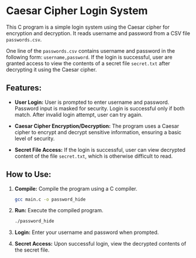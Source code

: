 # Caesar Cipher Login System

This C program is a simple login system using the Caesar cipher for encryption and decryption. It reads username and password from a CSV file ```passwords.csv```.

One line of the ```passwords.csv``` contains username and password in the following form: ```username,password```. If the login is successful, user are granted access to view the contents of a secret file ```secret.txt``` after decrypting it using the Caesar cipher.

## Features:

- **User Login:** User is prompted to enter username and password. Password input is masked for security. Login is successful only if both match. After invalid login attempt, user can try again.
  
- **Caesar Cipher Encryption/Decryption:** The program uses a Caesar cipher to encrypt and decrypt sensitive information, ensuring a basic level of security.

- **Secret File Access:** If the login is successful, user can view decrypted content of the file ```secret.txt```, which is otherwise difficult to read.

## How to Use:

1. **Compile:** Compile the program using a C compiler.

    ```bash
    gcc main.c -o password_hide
    ```

2. **Run:** Execute the compiled program.

    ```bash
    ./password_hide
    ```

3. **Login:** Enter your username and password when prompted.

4. **Secret Access:** Upon successful login, view the decrypted contents of the secret file.